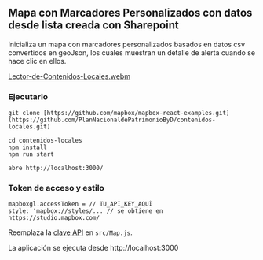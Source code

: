 ## Mapa con Marcadores Personalizados con datos desde lista creada con Sharepoint

Inicializa un mapa con marcadores personalizados basados en datos csv convertidos en geoJson, los cuales muestran un detalle de alerta cuando se hace clic en ellos.

[Lector-de-Contenidos-Locales.webm](https://github.com/user-attachments/assets/f56bc388-843c-4c5a-ae75-bd52d87cca68)


### Ejecutarlo

    git clone [https://github.com/mapbox/mapbox-react-examples.git](https://github.com/PlanNacionaldePatrimonioByD/contenidos-locales.git)

    cd contenidos-locales
    npm install
    npm run start

    abre http://localhost:3000/

### Token de acceso y estilo

    mapboxgl.accessToken = // TU_API_KEY_AQUÍ
    style: 'mapbox://styles/... // se obtiene en https://studio.mapbox.com/

Reemplaza la [clave API](https://docs.mapbox.com/help/getting-started/access-tokens/) en `src/Map.js`.

La aplicación se ejecuta desde http://localhost:3000

